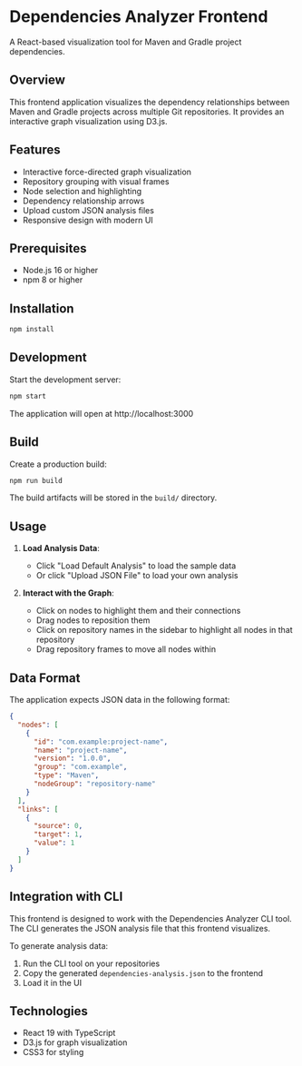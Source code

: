 # Dependencies Analyzer Frontend

A React-based visualization tool for Maven and Gradle project dependencies.

## Overview

This frontend application visualizes the dependency relationships between Maven and Gradle projects across multiple Git repositories. It provides an interactive graph visualization using D3.js.

## Features

- Interactive force-directed graph visualization
- Repository grouping with visual frames
- Node selection and highlighting
- Dependency relationship arrows
- Upload custom JSON analysis files
- Responsive design with modern UI

## Prerequisites

- Node.js 16 or higher
- npm 8 or higher

## Installation

```bash
npm install
```

## Development

Start the development server:

```bash
npm start
```

The application will open at http://localhost:3000

## Build

Create a production build:

```bash
npm run build
```

The build artifacts will be stored in the `build/` directory.

## Usage

1. **Load Analysis Data**: 
   - Click "Load Default Analysis" to load the sample data
   - Or click "Upload JSON File" to load your own analysis

2. **Interact with the Graph**:
   - Click on nodes to highlight them and their connections
   - Drag nodes to reposition them
   - Click on repository names in the sidebar to highlight all nodes in that repository
   - Drag repository frames to move all nodes within

## Data Format

The application expects JSON data in the following format:

```json
{
  "nodes": [
    {
      "id": "com.example:project-name",
      "name": "project-name",
      "version": "1.0.0",
      "group": "com.example",
      "type": "Maven",
      "nodeGroup": "repository-name"
    }
  ],
  "links": [
    {
      "source": 0,
      "target": 1,
      "value": 1
    }
  ]
}
```

## Integration with CLI

This frontend is designed to work with the Dependencies Analyzer CLI tool. The CLI generates the JSON analysis file that this frontend visualizes.

To generate analysis data:
1. Run the CLI tool on your repositories
2. Copy the generated `dependencies-analysis.json` to the frontend
3. Load it in the UI

## Technologies

- React 19 with TypeScript
- D3.js for graph visualization
- CSS3 for styling